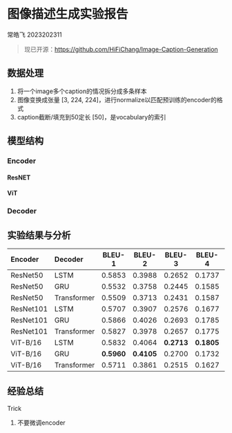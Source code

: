 # 图像描述生成实验报告

常皓飞 2023202311 

> 现已开源：https://github.com/HiFiChang/Image-Caption-Generation



## 数据处理

1. 将一个image多个caption的情况拆分成多条样本
2. 图像变换成张量 [3, 224, 224]，进行normalize以匹配预训练的encoder的格式
3. caption截断/填充到50定长 [50]，是vocabulary的索引



## 模型结构

### Encoder

#### ResNET



#### ViT



### Decoder






## 实验结果与分析

| Encoder   | Decoder     |   BLEU-1   |   BLEU-2   |   BLEU-3   |   BLEU-4   |   METEOR   |  ROUGE-L   |   CIDEr    |
| :-------- | :---------- | :--------: | :--------: | :--------: | :--------: | :--------: | :--------: | :--------: |
| ResNet50  | LSTM        |   0.5853   |   0.3988   |   0.2652   |   0.1737   |   0.3883   |   0.4414   |   0.4420   |
| ResNet50  | GRU         |   0.5532   |   0.3758   |   0.2445   |   0.1585   |   0.3787   |   0.4324   |   0.4165   |
| ResNet50  | Transformer |   0.5509   |   0.3713   |   0.2431   |   0.1587   |   0.3838   |   0.4302   |   0.4318   |
| ResNet101 | LSTM        |   0.5707   |   0.3907   |   0.2576   |   0.1677   |   0.3901   |   0.4395   |   0.4438   |
| ResNet101 | GRU         |   0.5866   |   0.4026   |   0.2693   |   0.1785   |   0.3856   |   0.4448   |   0.4441   |
| ResNet101 | Transformer |   0.5827   |   0.3978   |   0.2657   |   0.1775   |   0.3836   |   0.4397   |   0.4680   |
| ViT-B/16  | LSTM        |   0.5832   |   0.4064   | **0.2713** | **0.1805** | **0.3979** | **0.4464** | **0.4880** |
| ViT-B/16  | GRU         | **0.5960** | **0.4105** |   0.2700   |   0.1732   |   0.3876   |   0.4461   |   0.4869   |
| ViT-B/16  | Transformer |   0.5711   |   0.3861   |   0.2515   |   0.1627   |   0.3857   |   0.4364   |   0.4474   |



## 经验总结

Trick

1. 不要微调encoder
